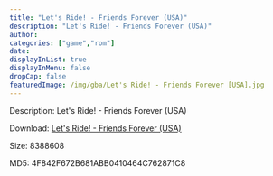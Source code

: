 ```yaml
---
title: "Let's Ride! - Friends Forever (USA)"
description: "Let's Ride! - Friends Forever (USA)"
author: 
categories: ["game","rom"]
date: 
displayInList: true
displayInMenu: false
dropCap: false
featuredImage: /img/gba/Let's Ride! - Friends Forever [USA].jpg
---
```


Description: Let's Ride! - Friends Forever (USA)

Download: <a style="text-decoration:underline;" href="https://mega.nz/#!afJQRSiS!sy_827tMD43O0B9GJfSv90dt3yXwy2PvVdTJfbORKa8" target = "_blank" rel = "nofollow" > Let's Ride! - Friends Forever (USA)</a>

Size: 8388608

MD5: 4F842F672B681ABB0410464C762871C8

